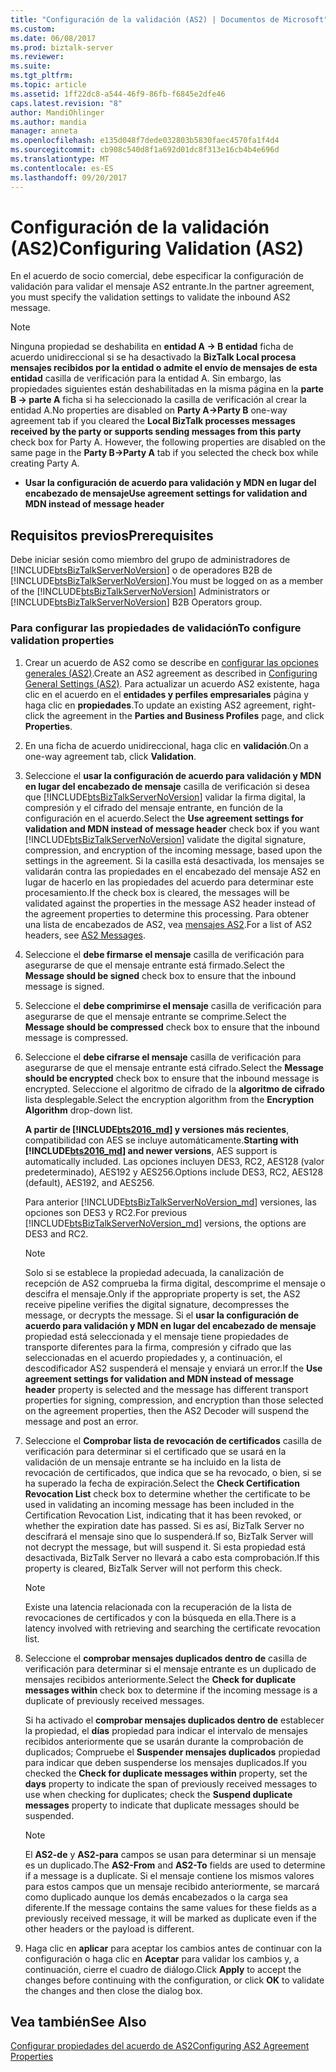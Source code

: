 ```yaml
---
title: "Configuración de la validación (AS2) | Documentos de Microsoft"
ms.custom: 
ms.date: 06/08/2017
ms.prod: biztalk-server
ms.reviewer: 
ms.suite: 
ms.tgt_pltfrm: 
ms.topic: article
ms.assetid: 1ff22dc8-a544-46f9-86fb-f6845e2dfe46
caps.latest.revision: "8"
author: MandiOhlinger
ms.author: mandia
manager: anneta
ms.openlocfilehash: e135d048f7dede032803b5830faec4570fa1f4d4
ms.sourcegitcommit: cb908c540d8f1a692d01dc8f313e16cb4b4e696d
ms.translationtype: MT
ms.contentlocale: es-ES
ms.lasthandoff: 09/20/2017
---
```

# <a name="configuring-validation-as2"></a><span data-ttu-id="3c60e-102">Configuración de la validación (AS2)</span><span class="sxs-lookup"><span data-stu-id="3c60e-102">Configuring Validation (AS2)</span></span>
<span data-ttu-id="3c60e-103">En el acuerdo de socio comercial, debe especificar la configuración de validación para validar el mensaje AS2 entrante.</span><span class="sxs-lookup"><span data-stu-id="3c60e-103">In the partner agreement, you must specify the validation settings to validate the inbound AS2 message.</span></span>  
  
> [!NOTE]
>  <span data-ttu-id="3c60e-104">Ninguna propiedad se deshabilita en **entidad A -> B entidad** ficha de acuerdo unidireccional si se ha desactivado la **BizTalk Local procesa mensajes recibidos por la entidad o admite el envío de mensajes de esta entidad** casilla de verificación para la entidad A. Sin embargo, las propiedades siguientes están deshabilitadas en la misma página en la **parte B -> parte A** ficha si ha seleccionado la casilla de verificación al crear la entidad A.</span><span class="sxs-lookup"><span data-stu-id="3c60e-104">No properties are disabled on **Party A->Party B** one-way agreement tab if you cleared the **Local BizTalk processes messages received by the party or supports sending messages from this party** check box for Party A. However, the following properties are disabled on the same page in the **Party B->Party A** tab if you selected the check box while creating Party A.</span></span>  
>   
>  -   <span data-ttu-id="3c60e-105">**Usar la configuración de acuerdo para validación y MDN en lugar del encabezado de mensaje**</span><span class="sxs-lookup"><span data-stu-id="3c60e-105">**Use agreement settings for validation and MDN instead of message header**</span></span>  
  
## <a name="prerequisites"></a><span data-ttu-id="3c60e-106">Requisitos previos</span><span class="sxs-lookup"><span data-stu-id="3c60e-106">Prerequisites</span></span>  
 <span data-ttu-id="3c60e-107">Debe iniciar sesión como miembro del grupo de administradores de [!INCLUDE[btsBizTalkServerNoVersion](../includes/btsbiztalkservernoversion-md.md)] o de operadores B2B de [!INCLUDE[btsBizTalkServerNoVersion](../includes/btsbiztalkservernoversion-md.md)].</span><span class="sxs-lookup"><span data-stu-id="3c60e-107">You must be logged on as a member of the [!INCLUDE[btsBizTalkServerNoVersion](../includes/btsbiztalkservernoversion-md.md)] Administrators or [!INCLUDE[btsBizTalkServerNoVersion](../includes/btsbiztalkservernoversion-md.md)] B2B Operators group.</span></span>  
  
### <a name="to-configure-validation-properties"></a><span data-ttu-id="3c60e-108">Para configurar las propiedades de validación</span><span class="sxs-lookup"><span data-stu-id="3c60e-108">To configure validation properties</span></span>  
  
1.  <span data-ttu-id="3c60e-109">Crear un acuerdo de AS2 como se describe en [configurar las opciones generales (AS2)](../core/configuring-general-settings-as2.md).</span><span class="sxs-lookup"><span data-stu-id="3c60e-109">Create an AS2 agreement as described in [Configuring General Settings (AS2)](../core/configuring-general-settings-as2.md).</span></span> <span data-ttu-id="3c60e-110">Para actualizar un acuerdo AS2 existente, haga clic en el acuerdo en el **entidades y perfiles empresariales** página y haga clic en **propiedades**.</span><span class="sxs-lookup"><span data-stu-id="3c60e-110">To update an existing AS2 agreement, right-click the agreement in the **Parties and Business Profiles** page, and click **Properties**.</span></span>  
  
2.  <span data-ttu-id="3c60e-111">En una ficha de acuerdo unidireccional, haga clic en **validación**.</span><span class="sxs-lookup"><span data-stu-id="3c60e-111">On a one-way agreement tab, click **Validation**.</span></span>  
  
3.  <span data-ttu-id="3c60e-112">Seleccione el **usar la configuración de acuerdo para validación y MDN en lugar del encabezado de mensaje** casilla de verificación si desea que [!INCLUDE[btsBizTalkServerNoVersion](../includes/btsbiztalkservernoversion-md.md)] validar la firma digital, la compresión y el cifrado del mensaje entrante, en función de la configuración en el acuerdo.</span><span class="sxs-lookup"><span data-stu-id="3c60e-112">Select the **Use agreement settings for validation and MDN instead of message header** check box if you want [!INCLUDE[btsBizTalkServerNoVersion](../includes/btsbiztalkservernoversion-md.md)] validate the digital signature, compression, and encryption of the incoming message, based upon the settings in the agreement.</span></span> <span data-ttu-id="3c60e-113">Si la casilla está desactivada, los mensajes se validarán contra las propiedades en el encabezado del mensaje AS2 en lugar de hacerlo en las propiedades del acuerdo para determinar este procesamiento.</span><span class="sxs-lookup"><span data-stu-id="3c60e-113">If the check box is cleared, the messages will be validated against the properties in the message AS2 header instead of the agreement properties to determine this processing.</span></span> <span data-ttu-id="3c60e-114">Para obtener una lista de encabezados de AS2, vea [mensajes AS2](../core/as2-messages.md).</span><span class="sxs-lookup"><span data-stu-id="3c60e-114">For a list of AS2 headers, see [AS2 Messages](../core/as2-messages.md).</span></span>  
  
4.  <span data-ttu-id="3c60e-115">Seleccione el **debe firmarse el mensaje** casilla de verificación para asegurarse de que el mensaje entrante está firmado.</span><span class="sxs-lookup"><span data-stu-id="3c60e-115">Select the **Message should be signed** check box to ensure that the inbound message is signed.</span></span>  
  
5.  <span data-ttu-id="3c60e-116">Seleccione el **debe comprimirse el mensaje** casilla de verificación para asegurarse de que el mensaje entrante se comprime.</span><span class="sxs-lookup"><span data-stu-id="3c60e-116">Select the **Message should be compressed** check box to ensure that the inbound message is compressed.</span></span>  
  
6.  <span data-ttu-id="3c60e-117">Seleccione el **debe cifrarse el mensaje** casilla de verificación para asegurarse de que el mensaje entrante está cifrado.</span><span class="sxs-lookup"><span data-stu-id="3c60e-117">Select the **Message should be encrypted** check box to ensure that the inbound message is encrypted.</span></span> <span data-ttu-id="3c60e-118">Seleccione el algoritmo de cifrado de la **algoritmo de cifrado** lista desplegable.</span><span class="sxs-lookup"><span data-stu-id="3c60e-118">Select the encryption algorithm from the **Encryption Algorithm** drop-down list.</span></span> 

    <span data-ttu-id="3c60e-119">**A partir de [!INCLUDE[bts2016_md](../includes/bts2016-md.md)] y versiones más recientes**, compatibilidad con AES se incluye automáticamente.</span><span class="sxs-lookup"><span data-stu-id="3c60e-119">**Starting with [!INCLUDE[bts2016_md](../includes/bts2016-md.md)] and newer versions**, AES support is automatically included.</span></span> <span data-ttu-id="3c60e-120">Las opciones incluyen DES3, RC2, AES128 (valor predeterminado), AES192 y AES256.</span><span class="sxs-lookup"><span data-stu-id="3c60e-120">Options include DES3, RC2, AES128 (default), AES192, and AES256.</span></span>
    
    <span data-ttu-id="3c60e-121">Para anterior [!INCLUDE[btsBizTalkServerNoVersion_md](../includes/btsbiztalkservernoversion-md.md)] versiones, las opciones son DES3 y RC2.</span><span class="sxs-lookup"><span data-stu-id="3c60e-121">For previous [!INCLUDE[btsBizTalkServerNoVersion_md](../includes/btsbiztalkservernoversion-md.md)] versions, the options are DES3 and RC2.</span></span>
  
    > [!NOTE]
    >  <span data-ttu-id="3c60e-122">Solo si se establece la propiedad adecuada, la canalización de recepción de AS2 comprueba la firma digital, descomprime el mensaje o descifra el mensaje.</span><span class="sxs-lookup"><span data-stu-id="3c60e-122">Only if the appropriate property is set, the AS2 receive pipeline verifies the digital signature, decompresses the message, or decrypts the message.</span></span> <span data-ttu-id="3c60e-123">Si el **usar la configuración de acuerdo para validación y MDN en lugar del encabezado de mensaje** propiedad está seleccionada y el mensaje tiene propiedades de transporte diferentes para la firma, compresión y cifrado que las seleccionadas en el acuerdo propiedades y, a continuación, el descodificador AS2 suspenderá el mensaje y enviará un error.</span><span class="sxs-lookup"><span data-stu-id="3c60e-123">If the **Use agreement settings for validation and MDN instead of message header** property is selected and the message has different transport properties for signing, compression, and encryption than those selected on the agreement properties, then the AS2 Decoder will suspend the message and post an error.</span></span>  
  
7.  <span data-ttu-id="3c60e-124">Seleccione el **Comprobar lista de revocación de certificados** casilla de verificación para determinar si el certificado que se usará en la validación de un mensaje entrante se ha incluido en la lista de revocación de certificados, que indica que se ha revocado, o bien, si se ha superado la fecha de expiración.</span><span class="sxs-lookup"><span data-stu-id="3c60e-124">Select the **Check Certification Revocation List** check box to determine whether the certificate to be used in validating an incoming message has been included in the Certification Revocation List, indicating that it has been revoked, or whether the expiration date has passed.</span></span> <span data-ttu-id="3c60e-125">Si es así, BizTalk Server no descifrará el mensaje sino que lo suspenderá.</span><span class="sxs-lookup"><span data-stu-id="3c60e-125">If so, BizTalk Server will not decrypt the message, but will suspend it.</span></span> <span data-ttu-id="3c60e-126">Si esta propiedad está desactivada, BizTalk Server no llevará a cabo esta comprobación.</span><span class="sxs-lookup"><span data-stu-id="3c60e-126">If this property is cleared, BizTalk Server will not perform this check.</span></span>  
  
    > [!NOTE]
    >  <span data-ttu-id="3c60e-127">Existe una latencia relacionada con la recuperación de la lista de revocaciones de certificados y con la búsqueda en ella.</span><span class="sxs-lookup"><span data-stu-id="3c60e-127">There is a latency involved with retrieving and searching the certificate revocation list.</span></span>  
  
8.  <span data-ttu-id="3c60e-128">Seleccione el **comprobar mensajes duplicados dentro de** casilla de verificación para determinar si el mensaje entrante es un duplicado de mensajes recibidos anteriormente.</span><span class="sxs-lookup"><span data-stu-id="3c60e-128">Select the **Check for duplicate messages within** check box to determine if the incoming message is a duplicate of previously received messages.</span></span>  
  
     <span data-ttu-id="3c60e-129">Si ha activado el **comprobar mensajes duplicados dentro de** establecer la propiedad, el **días** propiedad para indicar el intervalo de mensajes recibidos anteriormente que se usarán durante la comprobación de duplicados; Compruebe el **Suspender mensajes duplicados** propiedad para indicar que deben suspenderse los mensajes duplicados.</span><span class="sxs-lookup"><span data-stu-id="3c60e-129">If you checked the **Check for duplicate messages within** property, set the **days** property to indicate the span of previously received messages to use when checking for duplicates; check the **Suspend duplicate messages** property to indicate that duplicate messages should be suspended.</span></span>  
  
    > [!NOTE]
    >  <span data-ttu-id="3c60e-130">El **AS2-de** y **AS2-para** campos se usan para determinar si un mensaje es un duplicado.</span><span class="sxs-lookup"><span data-stu-id="3c60e-130">The **AS2-From** and **AS2-To** fields are used to determine if a message is a duplicate.</span></span> <span data-ttu-id="3c60e-131">Si el mensaje contiene los mismos valores para estos campos que un mensaje recibido anteriormente, se marcará como duplicado aunque los demás encabezados o la carga sea diferente.</span><span class="sxs-lookup"><span data-stu-id="3c60e-131">If the message contains the same values for these fields as a previously received message, it will be marked as duplicate even if the other headers or the payload is different.</span></span>  
  
9. <span data-ttu-id="3c60e-132">Haga clic en **aplicar** para aceptar los cambios antes de continuar con la configuración o haga clic en **Aceptar** para validar los cambios y, a continuación, cierre el cuadro de diálogo.</span><span class="sxs-lookup"><span data-stu-id="3c60e-132">Click **Apply** to accept the changes before continuing with the configuration, or click **OK** to validate the changes and then close the dialog box.</span></span>  
  
## <a name="see-also"></a><span data-ttu-id="3c60e-133">Vea también</span><span class="sxs-lookup"><span data-stu-id="3c60e-133">See Also</span></span>  
 [<span data-ttu-id="3c60e-134">Configurar propiedades del acuerdo de AS2</span><span class="sxs-lookup"><span data-stu-id="3c60e-134">Configuring AS2 Agreement Properties</span></span>](../core/configuring-as2-agreement-properties.md)